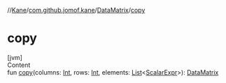 //[Kane](../../index.md)/[com.github.jomof.kane](../index.md)/[DataMatrix](index.md)/[copy](copy.md)



# copy  
[jvm]  
Content  
fun [copy](copy.md)(columns: [Int](https://kotlinlang.org/api/latest/jvm/stdlib/kotlin/-int/index.html), rows: [Int](https://kotlinlang.org/api/latest/jvm/stdlib/kotlin/-int/index.html), elements: [List](https://kotlinlang.org/api/latest/jvm/stdlib/kotlin.collections/-list/index.html)<[ScalarExpr](../-scalar-expr/index.md)>): [DataMatrix](index.md)  




